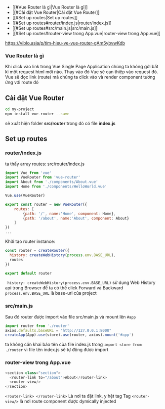 - [[#Vue Router là gì|Vue Router là gì]]
- [[#Cài đặt Vue Router|Cài đặt Vue Router]]
- [[#Set up routes|Set up routes]]
- [[#Set up routes#router/index.js|router/index.js]]
- [[#Set up routes#src/main.js|src/main.js]]
- [[#Set up routes#router-view trong App.vue|router-view trong App.vue]]



https://viblo.asia/p/tim-hieu-ve-vue-router-gAm5ybvwKdb

### Vue Router là gì
Khi click vào link trong Vue Single Page Application chúng ta không gởi bất kì một request html mới nào. Thay vào đó Vue sẽ can thiệp vào request đó. Vue sẽ đọc link (route) mà chúng ta click vào và render component tương ứng với route đó
## Cài đặt Vue Router

```bash
cd my-project
npm install vue-router --save
```

sẽ xuất hiện folder **src/router** trong đó có file **index.js** 

## Set up routes

### router/index.js
ta thấy array routes:
src/router/index.js
```javascript
import Vue from 'vue'
import VueRouter from 'vue-router'
import About from './components/About.vue'
import Home from './components/HelloWorld.vue'

Vue.use(VueRouter)

export const router = new VueRouter({
    routes: [
        {path: '/', name:'Home', component: Home},
        {path: '/about', name:'About', component: About}
    ]
})
...
```

Khởi tạo router instance:
```javascript
const router = createRouter({
  history: createWebHistory(process.env.BASE_URL),
  routes
})

export default router
```

``` history: createWebHistory(process.env.BASE_URL)```  sử dụng Web History api trong Browser để ta có thể click Forward và Backward `process.env.BASE_URL` là base-url của project
### src/main.js
Sau đó router được import vào file src/main.js và mount lên `#app`
```javascript
import router from './router'
axios.defaults.baseURL = "http://127.0.0.1:8000"
createApp(App).use(store).use(router, axios).mount('#app')
```
ta không cần khai báo tên của file index.js trong `import store from ./router` vì file tên index.js sẽ tự động được import

### router-view trong App.vue

```javascript
<section class="section">
  <router-link to="/about">About</router-link>
  <router-view/>
</section>
```

`<router-link> </router-link>` Là nơi ta đặt link, y hệt <a> tag
Tag `<router-view/>` là nơi route component được dymically injected 